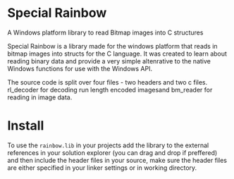 # Special Rainbow

A Windows platform library to read Bitmap images into C structures

Special Rainbow is a library made for the windows platform that reads in bitmap images into structs for the C language. It was created to learn about reading binary data and provide a very simple altenrative to the native Windows functions for use with the Windows API.

The source code is split over four files - two headers and two c files. rl_decoder for decoding run length encoded imagesand bm_reader for reading in image data.

# Install
To use the `rainbow.lib` in your projects add the library to the external references in your solution explorer (you can drag and drop if preffered) and then include the header files in your source, make sure the header files are either specified in your linker settings or in working directory. 
